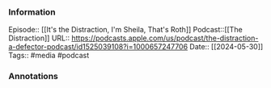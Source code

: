 ### Information

Episode:: [[It's the Distraction, I'm Sheila, That's Roth]]
Podcast::[[The Distraction]]
URL:: https://podcasts.apple.com/us/podcast/the-distraction-a-defector-podcast/id1525039108?i=1000657247706
Date:: [[2024-05-30]]
Tags:: #media 
#podcast


### Annotations

